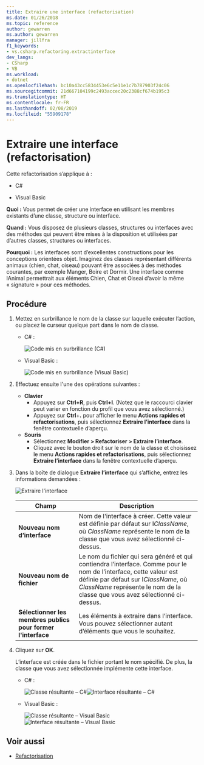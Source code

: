 ```yaml
---
title: Extraire une interface (refactorisation)
ms.date: 01/26/2018
ms.topic: reference
author: gewarren
ms.author: gewarren
manager: jillfra
f1_keywords:
- vs.csharp.refactoring.extractinterface
dev_langs:
- CSharp
- VB
ms.workload:
- dotnet
ms.openlocfilehash: bc10a43cc5834453e6c5e11e1c7b787903f24c06
ms.sourcegitcommit: 21d667104199c2493accec20c2388cf674b195c3
ms.translationtype: HT
ms.contentlocale: fr-FR
ms.lasthandoff: 02/08/2019
ms.locfileid: "55909178"
---
```

# <a name="extract-an-interface-refactoring"></a>Extraire une interface (refactorisation)

Cette refactorisation s’applique à :

- C#

- Visual Basic

**Quoi :** Vous permet de créer une interface en utilisant les membres existants d’une classe, structure ou interface.

**Quand :** Vous disposez de plusieurs classes, structures ou interfaces avec des méthodes qui peuvent être mises à la disposition et utilisées par d’autres classes, structures ou interfaces.

**Pourquoi :** Les interfaces sont d’excellentes constructions pour les conceptions orientées objet. Imaginez des classes représentant différents animaux (chien, chat, oiseau) pouvant être associées à des méthodes courantes, par exemple Manger, Boire et Dormir. Une interface comme IAnimal permettrait aux éléments Chien, Chat et Oiseai d’avoir la même « signature » pour ces méthodes.

## <a name="how-to"></a>Procédure

1. Mettez en surbrillance le nom de la classe sur laquelle exécuter l’action, ou placez le curseur quelque part dans le nom de classe.

   - C# :

       ![Code mis en surbrillance (C#)](media/extractinterface-highlight-cs.png)

   - Visual Basic :

       ![Code mis en surbrillance (Visual Basic)](media/extractinterface-highlight-vb.png)

2. Effectuez ensuite l'une des opérations suivantes :

   - **Clavier**
      - Appuyez sur **Ctrl+R**, puis **Ctrl+I**. (Notez que le raccourci clavier peut varier en fonction du profil que vous avez sélectionné.)
      - Appuyez sur **Ctrl**+**.** pour afficher le menu **Actions rapides et refactorisations**, puis sélectionnez **Extraire l’interface** dans la fenêtre contextuelle d’aperçu.
   - **Souris**
      - Sélectionnez **Modifier > Refactoriser > Extraire l’interface**.
      - Cliquez avec le bouton droit sur le nom de la classe et choisissez le menu **Actions rapides et refactorisations**, puis sélectionnez **Extraire l’interface** dans la fenêtre contextuelle d’aperçu.

3. Dans la boîte de dialogue **Extraire l’interface** qui s’affiche, entrez les informations demandées :

   ![Extraire l'interface](media/extractinterface-dialog-cs.png)


   | Champ | Description |
   | - | - |
   | **Nouveau nom d’interface** | Nom de l'interface à créer. Cette valeur est définie par défaut sur I*ClassName*, où *ClassName* représente le nom de la classe que vous avez sélectionné ci-dessus. |
   | **Nouveau nom de fichier** | Le nom du fichier qui sera généré et qui contiendra l’interface. Comme pour le nom de l’interface, cette valeur est définie par défaut sur I*ClassName*, où *ClassName* représente le nom de la classe que vous avez sélectionné ci-dessus. |
   | **Sélectionner les membres publics pour former l'interface** | Les éléments à extraire dans l’interface. Vous pouvez sélectionner autant d’éléments que vous le souhaitez. |


4. Cliquez sur **OK**.

   L’interface est créée dans le fichier portant le nom spécifié. De plus, la classe que vous avez sélectionnée implémente cette interface.

   - C# :

      ![Classe résultante – C#](media/extractinterface-class-cs.png)![Interface résultante – C#](media/extractinterface-interface-cs.png)

   - Visual Basic :

      ![Classe résultante – Visual Basic](media/extractinterface-class-vb.png)![Interface résultante – Visual Basic](media/extractinterface-interface-vb.png)

## <a name="see-also"></a>Voir aussi

- [Refactorisation](../refactoring-in-visual-studio.md)
